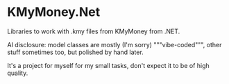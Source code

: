 # KMyMoney.Net

Libraries to work with .kmy files from KMyMoney from .NET.

AI disclosure: model classes are mostly (I'm sorry) """vibe-coded""", other stuff sometimes too, but polished by hand later.

It's a project for myself for my small tasks, don't expect it to be of high quality.